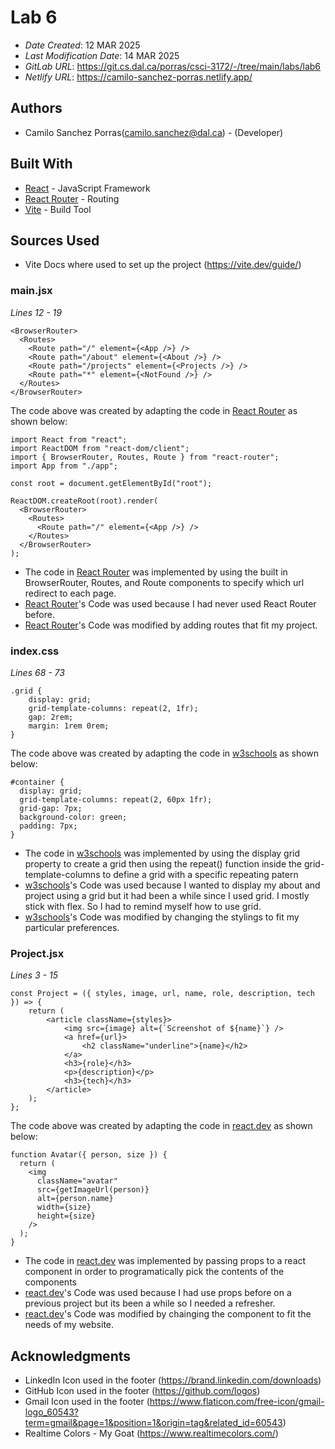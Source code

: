 # Lab 6

- _Date Created_: 12 MAR 2025
- _Last Modification Date_: 14 MAR 2025
- _GitLab URL_: https://git.cs.dal.ca/porras/csci-3172/-/tree/main/labs/lab6
- _Netlify URL_: https://camilo-sanchez-porras.netlify.app/

## Authors

- Camilo Sanchez Porras(camilo.sanchez@dal.ca) - (Developer)

## Built With

- [React](https://react.dev/) - JavaScript Framework
- [React Router](https://reactrouter.com/) - Routing
- [Vite](https://vite.dev/) - Build Tool

## Sources Used

- Vite Docs where used to set up the project (https://vite.dev/guide/)

### main.jsx

_Lines 12 - 19_

```
<BrowserRouter>
  <Routes>
    <Route path="/" element={<App />} />
    <Route path="/about" element={<About />} />
    <Route path="/projects" element={<Projects />} />
    <Route path="*" element={<NotFound />} />
  </Routes>
</BrowserRouter>
```

The code above was created by adapting the code in [React Router](https://reactrouter.com/start/library/routing) as shown below:

```
import React from "react";
import ReactDOM from "react-dom/client";
import { BrowserRouter, Routes, Route } from "react-router";
import App from "./app";

const root = document.getElementById("root");

ReactDOM.createRoot(root).render(
  <BrowserRouter>
    <Routes>
      <Route path="/" element={<App />} />
    </Routes>
  </BrowserRouter>
);

```

- The code in [React Router](https://reactrouter.com/start/library/routing) was implemented by using the built in BrowserRouter, Routes, and Route components to specify which url redirect to each page.
- [React Router](https://reactrouter.com/start/library/routing)'s Code was used because I had never used React Router before.
- [React Router](https://reactrouter.com/start/library/routing)'s Code was modified by adding routes that fit my project.

### index.css

_Lines 68 - 73_

```
.grid {
	display: grid;
	grid-template-columns: repeat(2, 1fr);
	gap: 2rem;
	margin: 1rem 0rem;
}
```

The code above was created by adapting the code in [w3schools](https://www.w3schools.com/cssref/func_repeat.php) as shown below:

```
#container {
  display: grid;
  grid-template-columns: repeat(2, 60px 1fr);
  grid-gap: 7px;
  background-color: green;
  padding: 7px;
}
```

- The code in [w3schools](https://www.w3schools.com/cssref/func_repeat.php) was implemented by using the display grid property to create a grid then using the repeat() function inside the grid-template-columns to define a grid with a specific repeating patern
- [w3schools](https://www.w3schools.com/cssref/func_repeat.php)'s Code was used because I wanted to display my about and project using a grid but it had been a while since I used grid. I mostly stick with flex. So I had to remind myself how to use grid.
- [w3schools](https://www.w3schools.com/cssref/func_repeat.php)'s Code was modified by changing the stylings to fit my particular preferences.

### Project.jsx

_Lines 3 - 15_

```
const Project = ({ styles, image, url, name, role, description, tech }) => {
	return (
		<article className={styles}>
			<img src={image} alt={`Screenshot of ${name}`} />
			<a href={url}>
				<h2 className="underline">{name}</h2>
			</a>
			<h3>{role}</h3>
			<p>{description}</p>
			<h3>{tech}</h3>
		</article>
	);
};
```

The code above was created by adapting the code in [react.dev](https://react.dev/learn/passing-props-to-a-component) as shown below:

```
function Avatar({ person, size }) {
  return (
    <img
      className="avatar"
      src={getImageUrl(person)}
      alt={person.name}
      width={size}
      height={size}
    />
  );
}
```

- The code in [react.dev](https://react.dev/learn/passing-props-to-a-component) was implemented by passing props to a react component in order to programatically pick the contents of the components
- [react.dev](https://react.dev/learn/passing-props-to-a-component)'s Code was used because I had use props before on a previous project but its been a while so I needed a refresher.
- [react.dev](https://react.dev/learn/passing-props-to-a-component)'s Code was modified by chainging the component to fit the needs of my website.

## Acknowledgments

- LinkedIn Icon used in the footer (https://brand.linkedin.com/downloads)
- GitHub Icon used in the footer (https://github.com/logos)
- Gmail Icon used in the footer (https://www.flaticon.com/free-icon/gmail-logo_60543?term=gmail&page=1&position=1&origin=tag&related_id=60543)
- Realtime Colors - My Goat (https://www.realtimecolors.com/)
